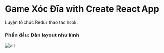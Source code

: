 # Game Xóc Đĩa with Create React App
Luyện tổ chức Redux thao tác hook.
### Phần đầu: Dàn layout như hình
![alt](https://i.ibb.co/9cqv1tr/layout.png)

